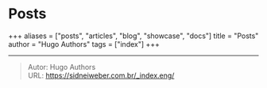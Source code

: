 # Posts

+++
aliases = ["posts", "articles", "blog", "showcase", "docs"]
title = "Posts"
author = "Hugo Authors"
tags = ["index"]
+++


---

> Autor: Hugo Authors  
> URL: https://sidneiweber.com.br/_index.eng/  

